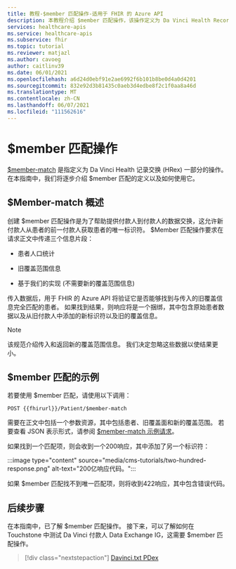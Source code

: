 ```yaml
---
title: 教程-$member 匹配操作-适用于 FHIR 的 Azure API
description: 本教程介绍 $member 匹配操作，该操作定义为 Da Vinci Health Record (HRex) 的一部分。
services: healthcare-apis
ms.service: healthcare-apis
ms.subservice: fhir
ms.topic: tutorial
ms.reviewer: matjazl
ms.author: cavoeg
author: caitlinv39
ms.date: 06/01/2021
ms.openlocfilehash: a6d24d0ebf91e2ae6992f6b101b8be0d4a0d4201
ms.sourcegitcommit: 832e92d3b81435c0aeb3d4edbe8f2c1f0aa8a46d
ms.translationtype: MT
ms.contentlocale: zh-CN
ms.lasthandoff: 06/07/2021
ms.locfileid: "111562616"
---
```

# <a name="member-match-operation"></a>$member 匹配操作

[$member-match](http://hl7.org/fhir/us/davinci-hrex/2020Sep/OperationDefinition-member-match.html) 是指定义为 Da Vinci Health 记录交换 (HRex) 一部分的操作。 在本指南中，我们将逐步介绍 $member 匹配的定义以及如何使用它。

## <a name="overview-of-member-match"></a>$Member-match 概述

创建 $member 匹配操作是为了帮助提供付款人到付款人的数据交换，这允许新付款人从患者的前一付款人获取患者的唯一标识符。 $Member 匹配操作要求在请求正文中传递三个信息片段：

* 患者人口统计

* 旧覆盖范围信息

* 基于我们的实现 (不需要新的覆盖范围信息) 

传入数据后，用于 FHIR 的 Azure API 将验证它是否能够找到与传入的旧覆盖信息完全匹配的患者。 如果找到结果，则响应将是一个捆绑，其中包含原始患者数据以及从旧付款人中添加的新标识符以及旧的覆盖信息。

> [!NOTE]
> 该规范介绍传入和返回新的覆盖范围信息。 我们决定忽略这些数据以使结果更小。

## <a name="example-of-member-match"></a>$member 匹配的示例

若要使用 $member 匹配，请使用以下调用：

`POST {{fhirurl}}/Patient/$member-match`

需要在正文中包括一个参数资源，其中包括患者、旧覆盖面和新的覆盖范围。 若要查看 JSON 表示形式，请参阅 [$member-match 示例请求](http://hl7.org/fhir/us/davinci-hrex/2020Sep/Parameters-member-match-in.json.html)。

如果找到一个匹配项，则会收到一个200响应，其中添加了另一个标识符：

:::image type="content" source="media/cms-tutorials/two-hundred-response.png" alt-text="200亿响应代码。":::

如果 $member 匹配找不到唯一匹配项，则将收到422响应，其中包含错误代码。

## <a name="next-steps"></a>后续步骤

在本指南中，已了解 $member 匹配操作。 接下来，可以了解如何在 Touchstone 中测试 Da Vinci 付款人 Data Exchange IG，这需要 $member 匹配操作。

>[!div class="nextstepaction"]
>[Davinci.txt PDex](davinci-pdex-tutorial.md)